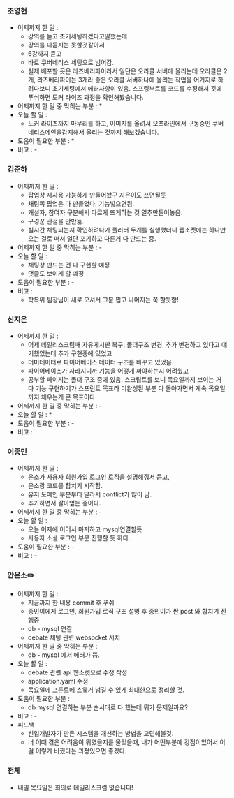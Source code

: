 ### 조영현
* 어제까지 한 일 : 
	* 강의를 듣고 초기세팅하겠다고말했는데
	* 강의를 다듣지는 못할것같아서
	* 6강까지 듣고
	* 바로 쿠버네티스 세팅으로 넘어감.
	* 실제 배포할 곳은 라즈베리파이라서 일단은 오라클 서버에 올리는데 오라클은 2개, 라즈베리파이는 3개라 좋은 오라클 서버하나에 올리는 작업을 어거지로 하려다보니 초기세팅에서 에러사항이 있음. 스프링부트를 코드를 수정해서 깃에 푸쉬하면 도커 라이즈 과정을 확인해봤습니다.
* 어제까지 한 일 중 막히는 부분 : 
	* 
* 오늘 할 일 : 
	* 도커 라이즈까지 마무리를 하고, 이미지를 올려서 오프라인에서 구동중인 쿠버네티스메인을감지해서 올리는 것까지 해보겠습니다.
* 도움이 필요한 부분 : 
	* 
* 비고 : -


### 김준하
* 어제까지 한 일 : 
	* 팝업창 재사용 가능하게 만들어놨구 지은이도 쓰면될듯
	* 채팅쪽 팝업은 다 만들었다. 기능넣으면됨.
	* 개설자, 참여자 구분해서 다르게 뜨게하는 것 얼추만들어놓음.
	* 구경꾼 관점을 안만듦.
	* 실시간 채팅되는지 확인하려다가 플러터 두개를 실행했더니 웹소켓에는 하나만 오는 걸로 떠서 일단 포기하고 다른거 다 만드는 중.
* 어제까지 한 일 중 막히는 부분 : -  
* 오늘 할 일 : 
	* 채팅창 만드는 건 다 구현할 예정
	* 댓글도 보이게 할 예정
* 도움이 필요한 부분 : -  
* 비고 : 
	* 학복위 팀장님이 새로 오셔서 그분 뵙고 나머지는 쭉 할듯함!


### 신지은 
* 어제까지 한 일 : 
	* 어제 데일리스크럼때 자유게시판 복구, 폴더구조 변경, 추가 변경하고 있다고 얘기했었는데 추가 구현중에 있었고
	* 더미데이터로 파이어베이스 데이터 구조를 바꾸고 있었음.
	* 파이어베이스가 사라지니까 기능을 어떻게 짜야하는지 어려웠고 
	* 공부할 페이지는 폴더 구조 중에 있음. 스크립트를 보니 목요일까지 보이는 거 다 기능 구현하기가 스프린트 목표라 미완성된 부분 다 돌아가면서 계속 목요일까지 채우는게 큰 목표이다.
* 어제까지 한 일 중 막히는 부분 : -  
* 오늘 할 일 : 
	* 
* 도움이 필요한 부분 : -  
* 비고 : 
  

### 이종민
* 어제까지 한 일 : 
	* 은소가 사용자 회원가입 로그인 로직을 설명해줘서 듣고,
	* 은소랑 코드를 합치기 시작함.
	* 유저 도메인 부분부터 달라서 conflict가 많이 남.
	* 추가하면서 갈아엎는 중이다. 
* 어제까지 한 일 중 막히는 부분 : -  
* 오늘 할 일 : 
	* 오늘 어제에 이어서 마저하고 mysql연결할듯
	* 사용자 소셜 로그인 부분 진행할 듯 하다.
* 도움이 필요한 부분 : -  
* 비고 : -


### 안은소✏️
* 어제까지 한 일 : 
	* 지금까지 한 내용 commit 후 푸쉬
	* 종민이에게 로그인, 회원가입 로직 구조 설명 후 종민이가 짠 post 와 합치기 진행중
	* db - mysql 연결
	* debate 채팅 관련 websocket 서치
* 어제까지 한 일 중 막히는 부분 : 
	*  db - mysql 에서 에러가 뜸.
* 오늘 할 일 : 
	* debate 관련 api 웹소켓으로 수정 작성
	* application.yaml 수정
	* 목요일에 프론트에 스웨거 넘길 수 있게 최대한으로 정리할 것.
* 도움이 필요한 부분 : 
	* db mysql 연결하는 부분 순서대로 다 했는데 뭐가 문제일까요?
* 비고 : -
* 피드백
	* 신입개발자가 만든 시스템을 개선하는 방법을 고민해볼것.
	- 너 이때 겪은 어려움이 뭐였을지를 물었을때, 내가 어떤부분에 강점이있어서 이걸 이렇게 바꿨다는 과정있으면 좋겠다.


### 전체
* 내일 목요일은 회의로 데일리스크럼 없습니다!